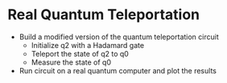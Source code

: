 # Real Quantum Teleportation

- Build a modified version of the quantum teleportation circuit
    - Initialize q2 with a Hadamard gate
    - Teleport the state of q2 to q0
    - Measure the state of q0
- Run circuit on a real quantum computer and plot the results